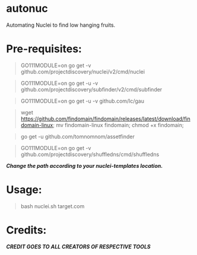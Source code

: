 # autonuc


Automating Nuclei to find low hanging fruits.

# Pre-requisites:

> GO111MODULE=on go get -v github.com/projectdiscovery/nuclei/v2/cmd/nuclei


> GO111MODULE=on go get -u -v github.com/projectdiscovery/subfinder/v2/cmd/subfinder


> GO111MODULE=on go get -u -v github.com/lc/gau


> wget https://github.com/findomain/findomain/releases/latest/download/findomain-linux; mv findomain-linux findomain; chmod +x findomain;


> go get -u github.com/tomnomnom/assetfinder


> GO111MODULE=on go get -v github.com/projectdiscovery/shuffledns/cmd/shuffledns


***Change the path according to your nuclei-templates location.***

# Usage:

>bash nuclei.sh target.com

# Credits:
***CREDIT GOES TO ALL CREATORS OF RESPECTIVE TOOLS***
